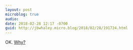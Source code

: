 ```yaml
---
layout: post
microblog: true
audio: 
date: 2018-02-28 12:17 -0700
guid: http://jbwhaley.micro.blog/2018/02/28/191724.html
---
```

OK. [Why?](https://www.theverge.com/circuitbreaker/2018/2/28/17062680/haier-asu-watch-projector-smartwatch-mwc-2018)
